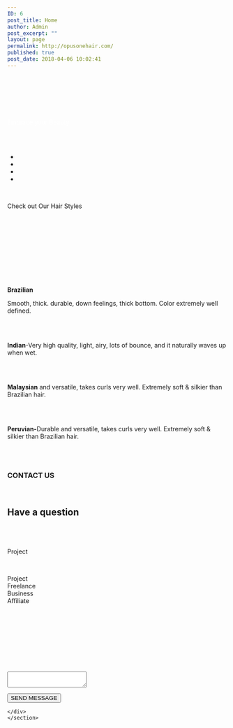 ```yaml
---
ID: 6
post_title: Home
author: Admin
post_excerpt: ""
layout: page
permalink: http://opusonehair.com/
published: true
post_date: 2018-04-06 10:02:41
---
```

<section class="fw-main-row  auto  fw-section-position-back">
			<div class="fw-container">
		<div class="fw-row">
	<div id="column-5b68b380ea5f3" class="fw-col-sm-12 tf-sh-201a5a6f4659f92324629d83c0afaa92">
	<div class="fw-wrap-col-inner clearfix  ">
				<div class="fw-col-inner">
			<div class="fw-text-box tf-sh-130c34fc68c50934ad94cdf32ac7f5aa ">
	<div class="fw-text-inner">
		<div class="brz-root__container brz-reset-all">
<section id="zhpfhuvtaq" class="brz-section css-lfbrd7">
<div class="brz-section__items">
<div class="brz-section__content">
<div class="brz-bg css-8265qr">
<div class="brz-bg-media">
<div class="brz-bg-image"> </div>
<div class="brz-bg-color"> </div>
</div>
<div class="brz-bg-content">
<div class="brz-container__wrap css-1a0jaqk">
<div class="brz-container css-fo2o23">
<div class="brz-row__container">
<div class="brz-bg brz-d-xs-flex brz-flex-xs-wrap css-i3a6sh">
<div class="brz-bg-media">
<div class="brz-bg-color"> </div>
</div>
<div class="brz-bg-content">
<div class="brz-row css-1cad2o0">
<div class="brz-columns css-19rf22h">
<div class="brz-bg brz-d-xs-flex css-lqtvr5">
<div class="brz-bg-media">
<div class="brz-bg-color"> </div>
</div>
<div class="brz-bg-content">
<div class="brz-wrapper css-6fvry1">
<div class="brz-bg brz-d-xs-flex brz-flex-xs-wrap css-1szh5xq">
<div class="brz-bg-media">
<div class="brz-bg-color"> </div>
</div>
<div class="brz-bg-content">
<div class="brz-d-xs-flex css-1ob677i">
<div class="brz-rich-text">
<p class="brz-text-lg-right brz-tp-heading1"><span style="color: #ffffff">Embrace your Beauty</span></p>
</div>
</div>
</div>
</div>
</div>
</div>
</div>
</div>
</div>
</div>
</div>
</div>
</div>
</div>
</div>
</div>
</div>
</div>
</section>
<section id="ltymlwfghx" class="brz-section css-lfbrd7">
<div class="brz-section__items">
<div class="brz-section__content">
<div class="brz-bg css-nfy532">
<div class="brz-bg-media">
<div class="brz-bg-color"> </div>
</div>
<div class="brz-bg-content">
<div class="brz-container__wrap css-ho9erg">
<div class="brz-container css-fo2o23">
<div class="brz-wrapper css-6fvry1">
<div class="brz-bg brz-d-xs-flex brz-flex-xs-wrap css-1szh5xq">
<div class="brz-bg-media">
<div class="brz-bg-color"> </div>
</div>
<div class="brz-bg-content">
<div class="brz-d-xs-flex css-q2hqk1">
<div class="brz-wp-shortcode css-1erx88j">
<div><div class="woocommerce columns-4"><ul class="products columns-4">
<li class="product-category product first">
	</li>
<li class="product-category product">
	</li>
<li class="product-category product">
	</li>
<li class="product-category product last">
	</li>
</ul>
</div></div>
</div>
</div>
</div>
</div>
</div>
<div class="brz-wrapper css-6fvry1">
<div class="brz-bg brz-d-xs-flex brz-flex-xs-wrap css-1szh5xq">
<div class="brz-bg-media">
<div class="brz-bg-color"> </div>
</div>
<div class="brz-bg-content">
<div class="brz-d-xs-flex css-1ob677i">
<div class="brz-rich-text">
<p class="brz-tp-heading1"><span class="brz-cp-color7">Check out Our Hair Styles</span></p>
<p class="brz-tp-paragraph"><span style="color: #73777f;letter-spacing: 0px;background-color: initial;text-align: initial"> </span></p>
<p class="brz-tp-paragraph"><span class="brz-cp-color7"> </span><span style="color: #73777f;background-color: initial"> </span></p>
</div>
</div>
</div>
</div>
</div>
<div class="brz-row__container">
<div class="brz-bg brz-d-xs-flex brz-flex-xs-wrap css-i3a6sh">
<div class="brz-bg-media">
<div class="brz-bg-color"> </div>
</div>
<div class="brz-bg-content">
<div class="brz-row css-1cad2o0">
<div class="brz-columns css-19rf22h">
<div class="brz-bg brz-d-xs-flex css-lqtvr5">
<div class="brz-bg-media">
<div class="brz-bg-color"> </div>
</div>
<div class="brz-bg-content">
<div class="brz-row__container">
<div class="brz-bg brz-d-xs-flex brz-flex-xs-wrap css-i3a6sh">
<div class="brz-bg-media">
<div class="brz-bg-color"> </div>
</div>
<div class="brz-bg-content">
<div class="brz-row css-10jdpoz">
<div class="brz-columns css-1ivqk4u">
<div class="brz-bg brz-d-xs-flex css-lqtvr5">
<div class="brz-bg-media">
<div class="brz-bg-color"> </div>
</div>
<div class="brz-bg-content">
<div class="brz-wrapper css-6fvry1">
<div class="brz-bg brz-d-xs-flex brz-flex-xs-wrap css-1szh5xq">
<div class="brz-bg-media">
<div class="brz-bg-color"> </div>
</div>
<div class="brz-bg-content">
<div class="brz-d-xs-flex css-1ob677i">
<div class="brz-rich-text">
<p class="brz-tp-paragraph"><strong class="brz-cp-color7">Brazilian</strong><span class="brz-cp-color7"> </span></p>
<p class="brz-tp-paragraph"><span class="brz-cp-color7">Smooth, thick. durable, down feelings, thick bottom. Color extremely well defined.</span></p>
</div>
</div>
</div>
</div>
</div>
</div>
</div>
</div>
<div class="brz-columns css-1ivqk4u">
<div class="brz-bg brz-d-xs-flex css-lqtvr5">
<div class="brz-bg-media">
<div class="brz-bg-color"> </div>
</div>
<div class="brz-bg-content">
<div class="brz-wrapper css-6fvry1">
<div class="brz-bg brz-d-xs-flex brz-flex-xs-wrap css-1szh5xq">
<div class="brz-bg-media">
<div class="brz-bg-color"> </div>
</div>
<div class="brz-bg-content">
<div class="brz-d-xs-flex css-1ob677i">
<div class="brz-rich-text">
<p class="brz-tp-paragraph"><strong class="brz-cp-color7">Indian</strong><span class="brz-cp-color7">-Very high quality, light, airy, lots of bounce, and it naturally waves up when wet.</span></p>
</div>
</div>
</div>
</div>
</div>
</div>
</div>
</div>
<div class="brz-columns css-1ivqk4u">
<div class="brz-bg brz-d-xs-flex css-lqtvr5">
<div class="brz-bg-media">
<div class="brz-bg-color"> </div>
</div>
<div class="brz-bg-content">
<div class="brz-wrapper css-6fvry1">
<div class="brz-bg brz-d-xs-flex brz-flex-xs-wrap css-1szh5xq">
<div class="brz-bg-media">
<div class="brz-bg-color"> </div>
</div>
<div class="brz-bg-content">
<div class="brz-d-xs-flex css-1ob677i">
<div class="brz-rich-text">
<p class="brz-tp-paragraph"><strong class="brz-cp-color7">Malaysian</strong><span class="brz-cp-color7"> and versatile, takes curls very well. Extremely soft &amp; silkier than Brazilian hair.</span></p>
</div>
</div>
</div>
</div>
</div>
</div>
</div>
</div>
<div class="brz-columns css-1ivqk4u">
<div class="brz-bg brz-d-xs-flex css-lqtvr5">
<div class="brz-bg-media">
<div class="brz-bg-color"> </div>
</div>
<div class="brz-bg-content">
<div class="brz-wrapper css-6fvry1">
<div class="brz-bg brz-d-xs-flex brz-flex-xs-wrap css-1szh5xq">
<div class="brz-bg-media">
<div class="brz-bg-color"> </div>
</div>
<div class="brz-bg-content">
<div class="brz-d-xs-flex css-1ob677i">
<div class="brz-rich-text">
<p class="brz-tp-paragraph"><strong class="brz-cp-color7">Peruvian-</strong><span class="brz-cp-color7">Durable and versatile, takes curls very well. Extremely soft &amp; silkier than Brazilian hair.</span></p>
</div>
</div>
</div>
</div>
</div>
</div>
</div>
</div>
</div>
</div>
</div>
</div>
</div>
</div>
</div>
</div>
</div>
</div>
</div>
</div>
</div>
</div>
</div>
</div>
</div>
</section>
<section id="nnpyahqguv" class="brz-section css-lfbrd7">
<div class="brz-section__items">
<div class="brz-section__content">
<div class="brz-bg css-3zxwv">
<div class="brz-bg-media">
<div class="brz-bg-video"></div>
<div class="brz-bg-map"></div>
<div class="brz-bg-color"> </div>
</div>
<div class="brz-bg-content">
<div class="brz-container__wrap css-ho9erg">
<div class="brz-container css-1tiuyf9">
<div class="brz-wrapper css-6fvry1">
<div class="brz-bg brz-d-xs-flex brz-flex-xs-wrap css-x43dbv">
<div class="brz-bg-media">
<div class="brz-bg-color"> </div>
</div>
<div class="brz-bg-content">
<div class="brz-d-xs-flex css-1ob677i">
<div class="brz-rich-text">
<h3 class="brz-text-lg-center brz-tp-paragraph"><span class="brz-cp-color3" style="background-color: transparent">CONTACT US</span></h3>
</div>
</div>
</div>
</div>
</div>
<div class="brz-wrapper css-6fvry1">
<div class="brz-bg brz-d-xs-flex brz-flex-xs-wrap css-1szh5xq">
<div class="brz-bg-media">
<div class="brz-bg-color"> </div>
</div>
<div class="brz-bg-content">
<div class="brz-d-xs-flex css-1ob677i">
<div class="brz-rich-text">
<h2 class="brz-tp-heading2 brz-text-lg-center"><span class="brz-cp-color2">Have a question</span></h2>
</div>
</div>
</div>
</div>
</div>
<div class="brz-wrapper css-b75mnq">
<div class="brz-bg brz-d-xs-flex brz-flex-xs-wrap css-1trd8bt">
<div class="brz-bg-media">
<div class="brz-bg-color"> </div>
</div>
<div class="brz-bg-content">
<div class="brz-d-xs-flex css-1ob677i">
<div class="brz-spacer css-1tb6bj5"> </div>
</div>
</div>
</div>
</div>
<div class="brz-wrapper css-6fvry1">
<div class="brz-bg brz-d-xs-flex brz-flex-xs-wrap css-1szh5xq">
<div class="brz-bg-media">
<div class="brz-bg-color"> </div>
</div>
<div class="brz-bg-content">
<div class="brz-d-xs-flex css-1ob677i">
<div class="brz-form css-m3gvww">
<form action="http://opusonehair.com/wp-admin/admin-ajax.php?action=brizy_submit_form">
<div class="brz-form__fields css-a5cfed">
<div class="brz-form__item css-1rc0l2d"></div>
<div class="brz-form__item css-1rc0l2d"></div>
<div class="brz-form__item css-i9dv9s">
<div>
<div class="brz-control__select">
<div class="brz-control__select-current">
<div class="brz-control__select-option" title="">Project</div>
<p> </p>
</div>
<div class="brz-control__select-options">
<div class="brz-ed-scroll-pane" style="height: 208px">
<div class="brz-ed-scroll-inner" style="height: 208px">
<div class="brz-control__select-option" title="0">Project</div>
<div class="brz-control__select-option" title="1">Freelance</div>
<div class="brz-control__select-option" title="2">Business</div>
<div class="brz-control__select-option" title="3">Affiliate</div>
</div>
<div class="brz-ed-wide-track">
<div class="brz-ed-wide-thumb"> </div>
</div>
<div class="brz-ed-tall-track">
<div class="brz-ed-tall-thumb"> </div>
</div>
</div>
</div>
<p></p>
</div>
</div>
</div>
<div class="brz-form__item css-9591s6"><textarea id="ieqtmhzdpd" class="brz-textarea brz-form__field" name="ieqtmhzdpd"></textarea></div>
</div>
<p><button class="brz-btn css-37phs0"><span class="brz-span brz-text__editor">SEND MESSAGE</span></button></p>
</form>
</div>
</div>
</div>
</div>
</div>
</div>
</div>
</div>
</div>
</div>
</div>
</section>
</div>
	</div>
</div>		</div>
	</div>
</div></div>

	</div>
	</section>

<!-- 5796d319ef0bed92ab61bcf446de0baf -->
